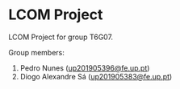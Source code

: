 # LCOM Project

LCOM Project for group T6G07.

Group members:

1. Pedro Nunes (up201905396@fe.up.pt)
2. Diogo Alexandre Sá (up201905383@fe.up.pt)
